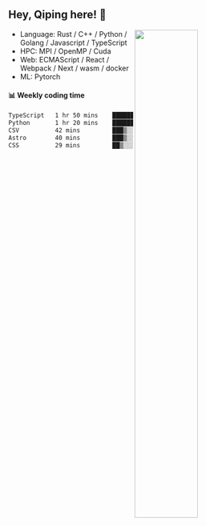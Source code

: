 

## Hey, Qiping here! :wave:

[<img align="right" width="50%" src="https://github-readme-stats.vercel.app/api?username=ppppqp&theme=dark&show_icons=true">](https://metrics.lecoq.io/ppppqp?template=classic)



-   Language: Rust / C++ / Python / Golang / Javascript / TypeScript
-   HPC: MPI / OpenMP / Cuda
-   Web: ECMAScript / React / Webpack / Next / wasm / docker
-   ML: Pytorch



#### :bar_chart: Weekly coding time

<!--START_SECTION:waka-->

```txt
TypeScript   1 hr 50 mins    ████████▓░░░░░░░░░░░░░░░░   35.01 %
Python       1 hr 20 mins    ██████▒░░░░░░░░░░░░░░░░░░   25.38 %
CSV          42 mins         ███▒░░░░░░░░░░░░░░░░░░░░░   13.35 %
Astro        40 mins         ███▒░░░░░░░░░░░░░░░░░░░░░   12.89 %
CSS          29 mins         ██▒░░░░░░░░░░░░░░░░░░░░░░   09.46 %
```

<!--END_SECTION:waka-->
